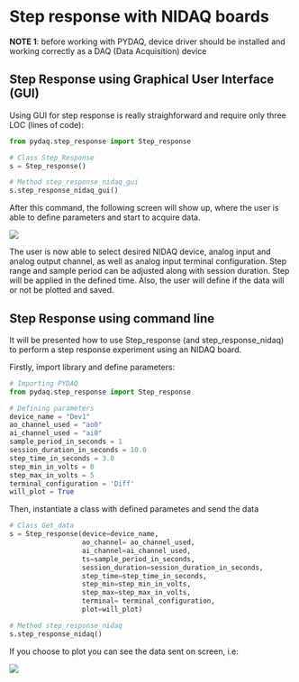 # Step response with NIDAQ boards

**NOTE 1**: before working with PYDAQ, device driver should be installed and working correctly as a DAQ (Data Acquisition) device

## Step Response using Graphical User Interface (GUI)

Using GUI for step response is really straighforward and require only 
three LOC (lines of code):

```python
from pydaq.step_response import Step_response

# Class Step_Response
s = Step_response()

# Method step_response_nidaq_gui
s.step_response_nidaq_gui()
```

After this command, the following screen will show up, where the 
user is able to define parameters and start to acquire data.

![](/img/step_response_nidaq_gui.png)

The user is now able to select desired NIDAQ device, analog input and 
analog output channel, as well as analog input terminal configuration.
Step range and sample period can be adjusted along with session duration. 
Step will be applied in the defined time. Also, the user will define if 
the data will or not be plotted and saved. 

## Step Response using command line

It will be presented how to use Step_response (and step_response_nidaq) to 
perform a step response experiment using an NIDAQ board. 

Firstly, import library and define parameters:  

```python
# Importing PYDAQ
from pydaq.step_response import Step_response

# Defining parameters
device_name = "Dev1"
ao_channel_used = "ao0"
ai_channel_used = "ai0"
sample_period_in_seconds = 1
session_duration_in_seconds = 10.0
step_time_in_seconds = 3.0
step_min_in_volts = 0
step_max_in_volts = 5
terminal_configuration = 'Diff'
will_plot = True
```

Then, instantiate a class with defined parametes and send the data

```python
# Class Get_data
s = Step_response(device=device_name, 
                  ao_channel= ao_channel_used, 
                  ai_channel=ai_channel_used, 
                  ts=sample_period_in_seconds, 
                  session_duration=session_duration_in_seconds, 
                  step_time=step_time_in_seconds, 
                  step_min=step_min_in_volts, 
                  step_max=step_max_in_volts,
                  terminal= terminal_configuration, 
                  plot=will_plot)

# Method step_response_nidaq
s.step_response_nidaq()
```

If you choose to plot you can see the data sent on screen, i.e:

![](/img/step_response_nidaq.png)
